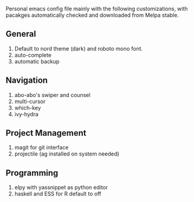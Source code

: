 Personal emacs config file mainly with the following customizations, with pacakges automatically checked and downloaded from Melpa stable.

## General
1. Default to nord theme (dark) and roboto mono font.
2. auto-complete
3. automatic backup

## Navigation
1. abo-abo's swiper and counsel
2. multi-cursor
3. which-key
4. ivy-hydra

## Project Management
1. magit for git interface
2. projectile (ag installed on system needed)

## Programming
1. elpy with yassnippet as python editor
2. haskell and ESS for R default to off
